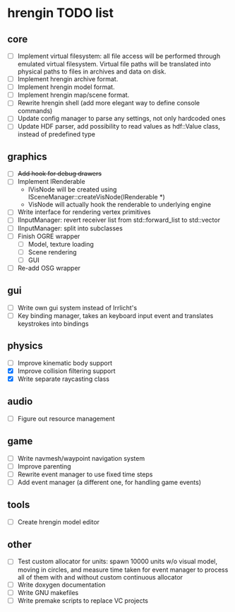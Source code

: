 hrengin TODO list
=================

## core

+ [ ] Implement virtual filesystem: all file access will be performed through emulated virtual filesystem. Virtual file paths will be translated into physical paths to files in archives and data on disk.
+ [ ] Implement hrengin archive format.
+ [ ] Implement hrengin model format.
+ [ ] Implement hrengin map/scene format.
+ [ ] Rewrite hrengin shell (add more elegant way to define console commands)
+ [ ] Update config manager to parse any settings, not only hardcoded ones
+ [ ] Update HDF parser, add possibility to read values as hdf::Value class, instead of predefined type

## graphics

+ [ ] ~~Add hook for debug drawers~~
+ [ ] Implement IRenderable
    * IVisNode will be created using ISceneManager::createVisNode(IRenderable *)
    * VisNode will actually hook the renderable to underlying engine
+ [ ] Write interface for rendering vertex primitives
+ [ ] IInputManager: revert receiver list from std::forward_list to std::vector
+ [ ] IInputManager: split into subclasses
+ [ ] Finish OGRE wrapper
    * [ ] Model, texture loading
    * [ ] Scene rendering
    * [ ] GUI
+ [ ] Re-add OSG wrapper

## gui

+ [ ] Write own gui system instead of Irrlicht's
+ [ ] Key binding manager, takes an keyboard input event and translates keystrokes into bindings

## physics

+ [ ] Improve kinematic body support
+ [x] Improve collision filtering support
+ [x] Write separate raycasting class 

## audio

+ [ ] Figure out resource management

## game

+ [ ] Write navmesh/waypoint navigation system
+ [ ] Improve parenting
+ [ ] Rewrite event manager to use fixed time steps
+ [ ] Add event manager (a different one, for handling game events)

## tools

+ [ ] Create hrengin model editor

## other

+ [ ] Test custom allocator for units: spawn 10000 units w/o visual model, moving in circles, and measure time taken for event manager to process all of them with and without custom continuous allocator
+ [ ] Write doxygen documentation
+ [ ] Write GNU makefiles
+ [ ] Write premake scripts to replace VC projects